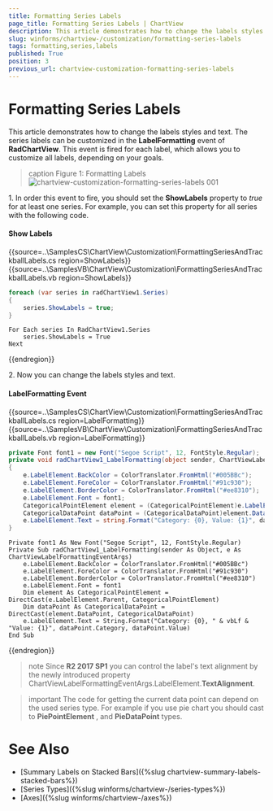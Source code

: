 ```yaml
---
title: Formatting Series Labels
page_title: Formatting Series Labels | ChartView
description: This article demonstrates how to change the labels styles and text. The series labels can be customized in the LabelFormatting event of RadChartView.
slug: winforms/chartview-/customization/formatting-series-labels
tags: formatting,series,labels
published: True
position: 3
previous_url: chartview-customization-formatting-series-labels
---
```


# Formatting Series Labels

This article demonstrates how to change the labels styles and text. The series labels can be customized in the __LabelFormatting__ event of __RadChartView__. This event is fired for each label, which allows you to customize all labels, depending on your goals.

>caption Figure 1: Formatting Labels
![chartview-customization-formatting-series-labels 001](images/chartview-customization-formatting-series-labels001.png)

1\. In order this event to fire, you should set the __ShowLabels__ property to *true* for at least one series. For example, you can set this property for all series with the following code. 

#### Show Labels

{{source=..\SamplesCS\ChartView\Customization\FormattingSeriesAndTrackballLabels.cs region=ShowLabels}} 
{{source=..\SamplesVB\ChartView\Customization\FormattingSeriesAndTrackballLabels.vb region=ShowLabels}} 

````C#
foreach (var series in radChartView1.Series)
{
    series.ShowLabels = true;
}

````
````VB.NET
For Each series In RadChartView1.Series
    series.ShowLabels = True
Next

````

{{endregion}} 
 

2\. Now you can change the labels styles and text. 

#### LabelFormatting Event

{{source=..\SamplesCS\ChartView\Customization\FormattingSeriesAndTrackballLabels.cs region=LabelFormatting}} 
{{source=..\SamplesVB\ChartView\Customization\FormattingSeriesAndTrackballLabels.vb region=LabelFormatting}} 

````C#
private Font font1 = new Font("Segoe Script", 12, FontStyle.Regular);
private void radChartView1_LabelFormatting(object sender, ChartViewLabelFormattingEventArgs e)
{
    e.LabelElement.BackColor = ColorTranslator.FromHtml("#005BBc");
    e.LabelElement.ForeColor = ColorTranslator.FromHtml("#91c930");
    e.LabelElement.BorderColor = ColorTranslator.FromHtml("#ee8310");
    e.LabelElement.Font = font1;
    CategoricalPointElement element = (CategoricalPointElement)e.LabelElement.Parent;
    CategoricalDataPoint dataPoint = (CategoricalDataPoint)element.DataPoint;
    e.LabelElement.Text = string.Format("Category: {0}, Value: {1}", dataPoint.Category, dataPoint.Value);
}

````
````VB.NET
Private font1 As New Font("Segoe Script", 12, FontStyle.Regular)
Private Sub radChartView1_LabelFormatting(sender As Object, e As ChartViewLabelFormattingEventArgs)
    e.LabelElement.BackColor = ColorTranslator.FromHtml("#005BBc")
    e.LabelElement.ForeColor = ColorTranslator.FromHtml("#91c930")
    e.LabelElement.BorderColor = ColorTranslator.FromHtml("#ee8310")
    e.LabelElement.Font = font1
    Dim element As CategoricalPointElement = DirectCast(e.LabelElement.Parent, CategoricalPointElement)
    Dim dataPoint As CategoricalDataPoint = DirectCast(element.DataPoint, CategoricalDataPoint)
    e.LabelElement.Text = String.Format("Category: {0}, " & vbLf & "Value: {1}", dataPoint.Category, dataPoint.Value)
End Sub

````

{{endregion}}

>note Since **R2 2017 SP1** you can control the label's text alignment by the newly introduced property ChartViewLabelFormattingEventArgs.LabelElement.**TextAlignment**.

>important The code for getting the current data point can depend on the used series type. For example if you use pie chart you should cast to __PiePointElement__ , and __PieDataPoint__ types.
>

# See Also

* [Summary Labels on Stacked Bars]({%slug chartview-summary-labels-stacked-bars%})
* [Series Types]({%slug winforms/chartview-/series-types%})
* [Axes]({%slug winforms/chartview-/axes%})


